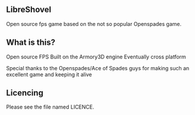 ## LibreShovel
Open source fps game based on the not so popular Openspades game. 

## What is this?
Open source FPS
Built on the Armory3D engine
Eventually cross platform

Special thanks to the Openspades/Ace of Spades guys for making such an excellent game and keeping it alive




## Licencing

Please see the file named LICENCE.
